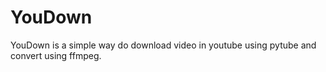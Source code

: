 # YouDown
YouDown is a simple way do download video in youtube using pytube and convert using ffmpeg.
